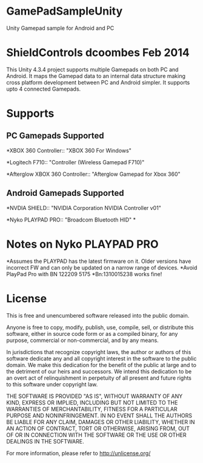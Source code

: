 GamePadSampleUnity
==================

Unity Gamepad sample for Android and PC

ShieldControls                                             dcoombes Feb 2014
==============
This Unity 4.3.4 project supports multiple Gamepads on both PC and Android.
It maps the Gamepad data to an internal data structure making cross platform development between PC and Android simpler.
It supports upto 4 connected Gamepads.


Supports
========

PC Gamepads Supported
----------------------
*XBOX 360 Controller:: "XBOX 360 For Windows"

*Logitech F710:: "Controller (Wireless Gamepad F710)"

*Afterglow XBOX 360 Controller:: "Afterglow Gamepad for Xbox 360"


Android Gamepads Supported
--------------------------
*NVDIA SHIELD:: "NVIDIA Corporation NVIDIA Controller v01"

*Nyko PLAYPAD PRO:: "Broadcom Bluetooth HID" *

Notes on Nyko PLAYPAD PRO
=========================
*Assumes the PLAYPAD has the latest firmware on it.  Older versions have incorrect FW and can only be updated on a narrow range of devices.
*Avoid PlayPad Pro with BN 122209 5175
*Bn:1310015238 works fine!


License
===========
This is free and unencumbered software released into the public domain.

Anyone is free to copy, modify, publish, use, compile, sell, or
distribute this software, either in source code form or as a compiled
binary, for any purpose, commercial or non-commercial, and by any
means.

In jurisdictions that recognize copyright laws, the author or authors
of this software dedicate any and all copyright interest in the
software to the public domain. We make this dedication for the benefit
of the public at large and to the detriment of our heirs and
successors. We intend this dedication to be an overt act of
relinquishment in perpetuity of all present and future rights to this
software under copyright law.

THE SOFTWARE IS PROVIDED "AS IS", WITHOUT WARRANTY OF ANY KIND,
EXPRESS OR IMPLIED, INCLUDING BUT NOT LIMITED TO THE WARRANTIES OF
MERCHANTABILITY, FITNESS FOR A PARTICULAR PURPOSE AND NONINFRINGEMENT.
IN NO EVENT SHALL THE AUTHORS BE LIABLE FOR ANY CLAIM, DAMAGES OR
OTHER LIABILITY, WHETHER IN AN ACTION OF CONTRACT, TORT OR OTHERWISE,
ARISING FROM, OUT OF OR IN CONNECTION WITH THE SOFTWARE OR THE USE OR
OTHER DEALINGS IN THE SOFTWARE.

For more information, please refer to <http://unlicense.org/>






